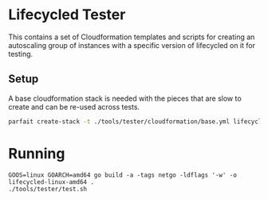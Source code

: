 # Lifecycled Tester

This contains a set of Cloudformation templates and scripts for creating an autoscaling group of instances with a specific version of lifecycled on it for testing.

## Setup

A base cloudformation stack is needed with the pieces that are slow to create and can be re-used across tests.

```bash
parfait create-stack -t ./tools/tester/cloudformation/base.yml lifecycled-test-base
```

# Running

```
GOOS=linux GOARCH=amd64 go build -a -tags netgo -ldflags '-w' -o lifecycled-linux-amd64 .
./tools/tester/test.sh
```
